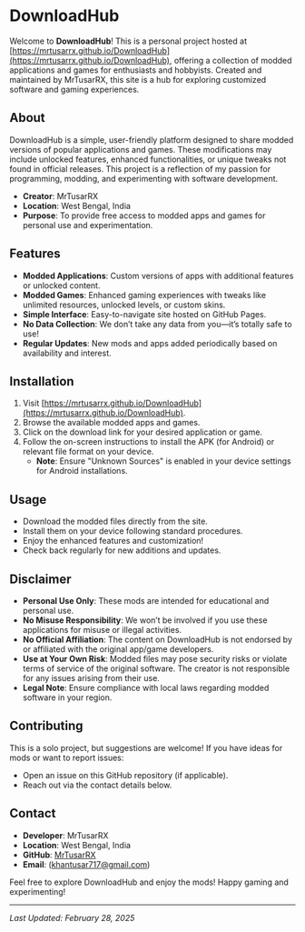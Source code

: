 # DownloadHub

Welcome to **DownloadHub**! This is a personal project hosted at [https://mrtusarrx.github.io/DownloadHub](https://mrtusarrx.github.io/DownloadHub), offering a collection of modded applications and games for enthusiasts and hobbyists. Created and maintained by MrTusarRX, this site is a hub for exploring customized software and gaming experiences.

## About

DownloadHub is a simple, user-friendly platform designed to share modded versions of popular applications and games. These modifications may include unlocked features, enhanced functionalities, or unique tweaks not found in official releases. This project is a reflection of my passion for programming, modding, and experimenting with software development.

- **Creator**: MrTusarRX  
- **Location**: West Bengal, India  
- **Purpose**: To provide free access to modded apps and games for personal use and experimentation.

## Features

- **Modded Applications**: Custom versions of apps with additional features or unlocked content.  
- **Modded Games**: Enhanced gaming experiences with tweaks like unlimited resources, unlocked levels, or custom skins.  
- **Simple Interface**: Easy-to-navigate site hosted on GitHub Pages.  
- **No Data Collection**: We don’t take any data from you—it’s totally safe to use!  
- **Regular Updates**: New mods and apps added periodically based on availability and interest.

## Installation

1. Visit [https://mrtusarrx.github.io/DownloadHub](https://mrtusarrx.github.io/DownloadHub).  
2. Browse the available modded apps and games.  
3. Click on the download link for your desired application or game.  
4. Follow the on-screen instructions to install the APK (for Android) or relevant file format on your device.  
   - **Note**: Ensure "Unknown Sources" is enabled in your device settings for Android installations.

## Usage

- Download the modded files directly from the site.  
- Install them on your device following standard procedures.  
- Enjoy the enhanced features and customization!  
- Check back regularly for new additions and updates.

## Disclaimer

- **Personal Use Only**: These mods are intended for educational and personal use.  
- **No Misuse Responsibility**: We won’t be involved if you use these applications for misuse or illegal activities.  
- **No Official Affiliation**: The content on DownloadHub is not endorsed by or affiliated with the original app/game developers.  
- **Use at Your Own Risk**: Modded files may pose security risks or violate terms of service of the original software. The creator is not responsible for any issues arising from their use.  
- **Legal Note**: Ensure compliance with local laws regarding modded software in your region.

## Contributing

This is a solo project, but suggestions are welcome! If you have ideas for mods or want to report issues:  
- Open an issue on this GitHub repository (if applicable).  
- Reach out via the contact details below.

## Contact

- **Developer**: MrTusarRX  
- **Location**: West Bengal, India  
- **GitHub**: [MrTusarRX](https://github.com/MrTusarRX)  
- **Email**: (khantusar717@gmail.com)  

Feel free to explore DownloadHub and enjoy the mods! Happy gaming and experimenting!

---

*Last Updated: February 28, 2025*
